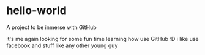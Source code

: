 # hello-world
A project to be inmerse  with GitHub


it's me again looking for some fun time learning how use GitHub :D
i like use facebook and stuff like any other young guy
